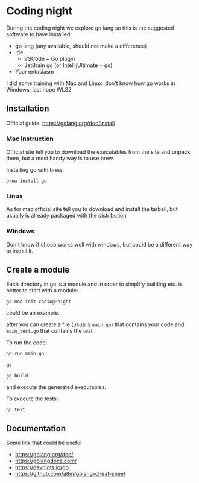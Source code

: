 # Coding night

During the coding night we explore go lang so this is the suggested software to have installed:

* go lang (any available, should not make a difference)
* Ide 
    * VSCode + Go plugin
    * JetBrain go (or IntellijUltimate + go)
* Your entusiasm 

I did some training with Mac and Linux, don't know how go works in Windows, last hope WLS2

## Installation
Official guide: https://golang.org/doc/install

### Mac instruction

Official site tell you to download the executables from the site and unpack them, but a most handy way is to use brew.

Installing go with brew:

```|shell
brew install go
```

### Linux
As for mac official site tell you to download and install the tarball, but usually is 
already packaged with the distribution

### Windows
Don't know if choco works well with windows, but could be a different way to install it.

## Create a module

Each directory in go is a module and in order to simplify building etc. is better to start with a module:

```
go mod init coding-night
```

could be an example.

after you can create a file (usually `main.go`) that contains your code and `main_test.go` that contains the test

To run the code:

```
go run main.go
```

or 

```
go build 
```
and execute the generated executables.

To execute the tests:

```
go test
```

## Documentation

Some link that could be useful

* https://golang.org/doc/
* https://golangdocs.com/
* https://devhints.io/go
* https://github.com/a8m/golang-cheat-sheet